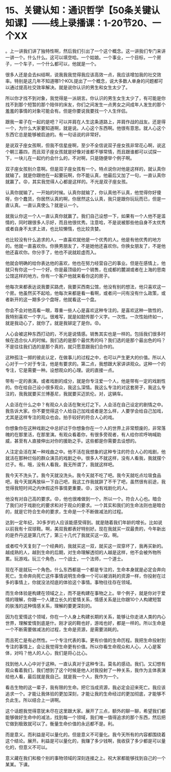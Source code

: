 # 15、关键认知：通识哲学【50条关键认知课】——线上录播课：1-20节20、一个XX

。上一讲我们讲了独特性啊，然后我们引出了一个这个概念。这一讲我们专门来讲一讲一个。什么什么。这可以填空哈。一个姑娘。一个事业，一个目标，一个房子，一个车子，一个什么都可以，他就是一个。

很多人还是会去纠结啊，说我我我觉得我应该高效一点，我应该增加我的社交效率。特别是这几年不知道哪1个KOL提出了一个概念，说大多数人单身的问题都可以通过提高社交效率解决。就是说你认识的男生和女生太少了。

所以你才找不到对象，我觉得是一派胡言。你认识的男生女生太少了，有可能是你找不到那个短暂的那个陪伴的床友，你们之间发生一点男女之间成年人发生的那个羞羞的事情的对象可能会有。但是你要说我要找一个人生伴侣。

跟我一辈子在一起的是吧？可以并肩在人生这条道路上，并肩作战的战友。还是得一个，为什么大家要知道啊，就是说。人心这个东西啊。他很有意思。就人心这个东西它总是能够被启迪的。有一句话说的非常好。

是说双子座女孩啊，但我不信星座啊，至少不全信说双子座女孩非常花心啊，说这个朝三暮四，而且双子座女孩就是好像对谁都不够常情，而且跟谁都可以试探一下，一块儿在一起约约会什么的，不对啊，只是随便举个例子啊。

双子座女孩别介意啊。但是双子座女孩有一个。特点说你对他是这样的，就认真你就输了。就是你跟他在一起要玩啊，你不能认真，他最后又加了一句，一直认真你就赢了。😡，其实我觉得人心都是这样的。不光是双子座女孩。

认真你就输了。一开始的时候。认真你就输了，你认真他不认真，他觉得你好傻呀，你个蠢货，你居然认真的啊，你居然这么认真，我只是跟你玩玩而已，但是一直认真。一直认真使么？就是认一个。

就我认你这一个人一直认真你就赢了。我们自己设想一下，如果有一个人他不是滥情的，同时跟很多人示好，而且他很优秀。注意哈，不是说被那些他自身不太优秀或者自身不太求上进，也比较懒惰，也比较贪婪。

也比较没有什么追求的人，一直喜欢就他是一个优秀的人。他是有他优秀的地方的。他就一直喜欢你。你换男朋友了，不是她他还喜欢你。你换女朋友了，不是他他还喜欢你。你分手了，他也不说就趁虚而入。

他就会明确的给你表达他的喜欢，他也在努力经营自己的事业。但是在感情上，他就只有你这一个一个好。你是最顶级的一个销售，在成都的麓湖或者在上海的思南公馆这样的地方。你有一个客户他就来看你这的房子。

他每次来都表达说我要买路虎，我要买西南公馆，他没有别的想法，他只喜欢这一个房。他虽然买不起哈，他每次来都是看一看啊，或者问一问有没有什么政策，或者新开的这一期多少个盘呀，他就看这一个盘。

你会不会对他高看一眼，尊重一些人心是喜欢这种专注的。是喜欢这种一致性的，我特别喜欢一个字儿。很难写，就是如懿传那个义字。一次性。一次性始终如一，就是我动心了，就你了。就是我铆定了是你。😡。

人心会被这种东西打动的，不光是说情感。销售其实也是一样的。包括我们很多时候在选合伙人的时候。我们选的是那个最优秀的吗？我们选的是那个最出色的吗？不是往往我们选的是那个真的，就只愿意跟我们合作的。

这种孤注一掷的彼此认定，在做事儿的过程之中，也可以产生更大的价值。所以人心对于一个对于专注，他是有要求的。第二点，我想跟大家讲讲观众。这种一个的专注，它是需要一种。设想观众的心理。说的直接一点。

带有一定的表演。或者戏剧的成分，就是你专注爱一个人，他是带有一定的戏剧性的。你在给自己设小很多观众，我这么深情。我这么专注的对这套房子，我这么专注的，我我就要买兰博基尼，我就要买迈凯伦。对，这辆车。

人会活在什么之中？有观众人会活在聚光灯之下。人会活在自己设定的剧情之中。我告诉大家。你不要觉得这个人给自己加戏或者是怎么样，人要学会给自己加戏，尤其是这样专注的观众也会。拍手较好的符合人心的戏。

你想象你在这种戏剧之中总好过于你想象你在一个人的世界上非常颓废的，非常落魄的在那里活，在那里演。有观众看着你，有很多旁观者，有人给你欢呼呐喊助威，甚至有人直接伸出对你的援助之手。这些都是你需要去设想的。

人注定会活在某一种戏曲之中。他不活在我想象的这种专注的符合人心的戏剧，他就活在那种烂俗的群众演员的戏剧之中。很多人不就这样，没有人看我，我就摆个烂子。有。哦，没有人看我，我无所谓了，我就这样吧。

我今天不洗头了。我今天就没洗头。我今天就不吃了吧。我今天就吃点垃圾食品吧，我今天就再放纵一下自己吧，我这工作我就辞了不干了吧，虽然很有前途，我觉得我短时间之内休假这件事情更重要。😡，没有戏剧化的人。

他没有对自己高的要求。😡，他也很难做到一个。所以一个。符合人心也。暗合了我们对于戏剧化的要求和对于观众的要求。一个其实和我们的生命法则也是暗合的，就是它符合生命的要求，生命是一个不断做减法的过程。

达到一定年纪，30多岁的人应该能感受得到。就是随着我们年龄的增长。比如说以前我有十双球鞋。啊，美双我都表好特别好。现在我就买一双最贵的，今年新出的是乔丹这是第几代了，第三十几代了我就买这一双。啊。

或者哎今天复刻了一个经典的，我就买这一双，就买这一双穿坏了，我再买新的。越成熟的人，越到生命的后期，对生命理解透彻的人越是这样，他不会被外物所累。玩游戏。玩三个角色，一个战士，一个法师，一个道士。

现在不是就玩一个角色。什么东西都是一个都是专注的，生命本身就是必定会奔向死亡。生命奔向死亡这件事情说明生命像一个可以被消耗的资源一样，你投射在过多的事情上，你就没法彻底的体验这个事情。事物往往存在领域。

而生命体验是构建在领域之上，而不是构建在事物之上。举个例子，就是你对于爱情的理解，你跟一个人建立长久的爱情关系，情感关系是比你跟10个人构建短暂的肤浅的这种情感关系，理解的要更深刻的。

因为在爱情这个领域，你在一个人身上构建长期的关系，能够让你走进人类的内心世界，理解爱情到底是什。刚才说的鞋也好，游戏也好，都是一样的。所以生命是一个不断需要做减法的过程，生命是资源，是需要消耗的。

而且死亡是有必然性。一个专注代表的事。更有价值的生命历程。我把生命投射到专注的事情上，会让我觉得生命更有价值。所以你看生命观众和人心，人心是客体，对吗？他人的人心，我们是将心比心。

找到他人人心中对于这种。一直认真对于这种专注。莫名的感动。我们。又幻想有观众看着我们，我们想到了这个时候是他人对我投射了一种关系，我作为主体表演给他人看，最后就是我自己。就是我一个人，我作为一个。

看击生物的这一辈子，我有限的生命。把它当成资源，我必定会迎来死亡。我应该追求一个。才能让我体验的更加深刻，才能让我的生命经过的更加彻底，才能够不负此生。所以结合上一讲啊。

这个话题我觉得意犹未尽在这里跟大家。展开了三点，额外的聊一聊，希望我们都能够做好生命中的减法，找到每一个领域，我们唯一值得追求的那个东西，然后把它做到极致就可以了。衡量生命价值的永远都不是。利。

而是意义。而利益是可以量化的。但是意义不可量化。我今天所有的内容都围绕着这个结论。展开。利益是可以量化的，我赚了多少钱啊，我收获了多少都是可以量化的，但意义不可以。

意义藏在我们和极个别的事物领域的深刻连接之上。祝大家都能够找到自己的一个某某。下课。